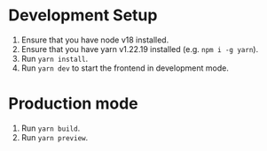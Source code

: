# Development Setup
1. Ensure that you have node v18 installed.
1. Ensure that you have yarn v1.22.19 installed (e.g. `npm i -g yarn`).
1. Run `yarn install`.
1. Run `yarn dev` to start the frontend in development mode.

# Production mode
1. Run `yarn build`.
1. Run `yarn preview`.
